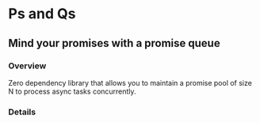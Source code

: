 # Ps and Qs
## Mind your promises with a promise queue

### Overview
Zero dependency library that allows you to maintain a promise pool of size
N to process async tasks concurrently.

### Details

